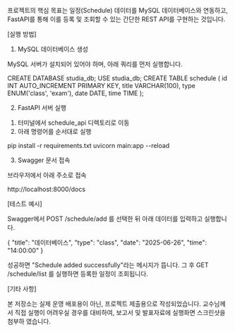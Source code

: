 프로젝트의 핵심 목표는 일정(Schedule) 데이터를 MySQL 데이터베이스와 연동하고, FastAPI를 통해 이를 등록 및 조회할 수 있는 간단한 REST API를 구현하는 것입니다.

[실행 방법]

1. MySQL 데이터베이스 생성
   
MySQL 서버가 설치되어 있어야 하며, 아래 쿼리를 먼저 실행합니다.
  
CREATE DATABASE studia_db;
USE studia_db;
CREATE TABLE schedule (
id INT AUTO_INCREMENT PRIMARY KEY,
title VARCHAR(100),
type ENUM('class', 'exam'),
date DATE,
time TIME
);

2. FastAPI 서버 실행
   
1) 터미널에서 schedule_api 디렉토리로 이동
2) 아래 명령어를 순서대로 실행
   
pip install -r requirements.txt
uvicorn main:app --reload

3. Swagger 문서 접속

브라우저에서 아래 주소로 접속
  
http://localhost:8000/docs
  
[테스트 예시]
  
Swagger에서 POST /schedule/add 를 선택한 뒤 아래 데이터를 입력하고 실행합니다.
  
{
"title": "데이터베이스",
"type": "class",
"date": "2025-06-26",
"time": "14:00:00"
}
  
성공하면 "Schedule added successfully"라는 메시지가 뜹니다.
그 후 GET /schedule/list 를 실행하면 등록한 일정이 조회됩니다.

[기타 사항]

본 저장소는 실제 운영 배포용이 아닌, 프로젝트 제출용으로 작성되었습니다.
교수님께서 직접 실행이 어려우실 경우를 대비하여, 보고서 및 발표자료에 실행화면 스크린샷을 첨부하  였습니다.
